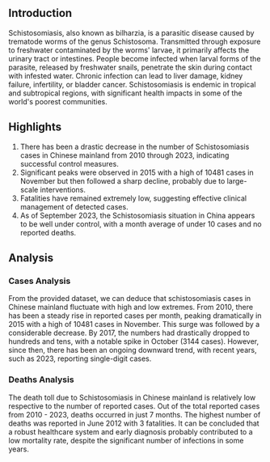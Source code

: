 ## Introduction

Schistosomiasis, also known as bilharzia, is a parasitic disease caused by trematode worms of the genus Schistosoma. Transmitted through exposure to freshwater contaminated by the worms' larvae, it primarily affects the urinary tract or intestines. People become infected when larval forms of the parasite, released by freshwater snails, penetrate the skin during contact with infested water. Chronic infection can lead to liver damage, kidney failure, infertility, or bladder cancer. Schistosomiasis is endemic in tropical and subtropical regions, with significant health impacts in some of the world's poorest communities.

## Highlights

1. There has been a drastic decrease in the number of Schistosomiasis cases in Chinese mainland from 2010 through 2023, indicating successful control measures.<br/>
2. Significant peaks were observed in 2015 with a high of 10481 cases in November but then followed a sharp decline, probably due to large-scale interventions.<br/>
3. Fatalities have remained extremely low, suggesting effective clinical management of detected cases.<br/>
4. As of September 2023, the Schistosomiasis situation in China appears to be well under control, with a month average of under 10 cases and no reported deaths.

## Analysis

### Cases Analysis

From the provided dataset, we can deduce that schistosomiasis cases in Chinese mainland fluctuate with high and low extremes. From 2010, there has been a steady rise in reported cases per month, peaking dramatically in 2015 with a high of 10481 cases in November. This surge was followed by a considerable decrease. By 2017, the numbers had drastically dropped to hundreds and tens, with a notable spike in October (3144 cases). However, since then, there has been an ongoing downward trend, with recent years, such as 2023, reporting single-digit cases.

### Deaths Analysis

The death toll due to Schistosomiasis in Chinese mainland is relatively low respective to the number of reported cases. Out of the total reported cases from 2010 - 2023, deaths occurred in just 7 months. The highest number of deaths was reported in June 2012 with 3 fatalities. It can be concluded that a robust healthcare system and early diagnosis probably contributed to a low mortality rate, despite the significant number of infections in some years.
